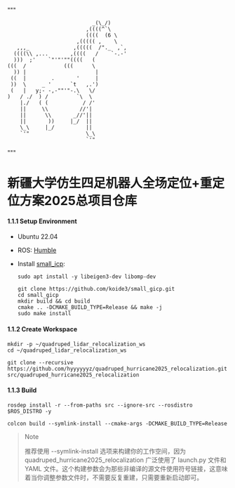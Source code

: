 """

                               _(\_/)
                             ,((((^`\
                             ((((  (6 \
                          ,((((( ,    \
       ,,,_              ,(((((  /"._  ,`,
      ((((\\ ,...       ,((((   /    `-.-'
      )))  ;'    `"'"'""((((   (      
    (((  /            (((      \
      )) |                      |
     ((  |        .       '     |
     ))  \     _ '      `t   ,.')
     (   |   y;- -,-""'"-.\   \/
    )   / ./  ) /         `\  \
        |./   ( (           / /'
        ||     \\          //'|
        ||      \\       _//'||
        ||       ))     |_/  ||
        \_\     |_/          ||
        `'"                  \_\
                             `'"
"""
# 新疆大学仿生四足机器人全场定位+重定位方案2025总项目仓库

#### 1.1.1 Setup Environment



- Ubuntu 22.04

- ROS: [Humble](https://docs.ros.org/en/humble/Installation/Ubuntu-Install-Debs.html)

- Install [small_icp](https://github.com/koide3/small_gicp):

  ```
  sudo apt install -y libeigen3-dev libomp-dev
  
  git clone https://github.com/koide3/small_gicp.git
  cd small_gicp
  mkdir build && cd build
  cmake .. -DCMAKE_BUILD_TYPE=Release && make -j
  sudo make install
  ```

  

#### 1.1.2 Create Workspace



```
mkdir -p ~/quadruped_lidar_relocalization_ws
cd ~/quadruped_lidar_relocalization_ws
```



```
git clone --recursive https://github.com/hyyyyyyz/quadruped_hurricane2025_relocalization.git src/quadruped_hurricane2025_relocalization
```

#### 1.1.3 Build



```
rosdep install -r --from-paths src --ignore-src --rosdistro $ROS_DISTRO -y
```



```
colcon build --symlink-install --cmake-args -DCMAKE_BUILD_TYPE=Release
```



> Note
>
> 推荐使用 --symlink-install 选项来构建你的工作空间，因为 quadruped_hurricane2025_relocalization 广泛使用了 launch.py 文件和 YAML 文件。这个构建参数会为那些非编译的源文件使用符号链接，这意味着当你调整参数文件时，不需要反复重建，只需要重新启动即可。


